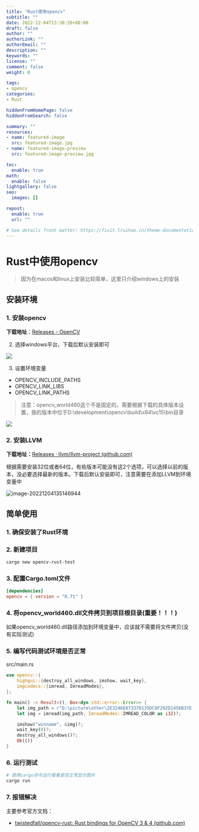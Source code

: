 ```yaml
---
title: "Rust使用opencv"
subtitle: ""
date: 2022-12-04T13:30:26+08:00
draft: false
author: ""
authorLink: ""
authorEmail: ""
description: ""
keywords: ""
license: ""
comment: false
weight: 0

tags:
- opencv
categories:
- Rust

hiddenFromHomePage: false
hiddenFromSearch: false

summary: ""
resources:
- name: featured-image
  src: featured-image.jpg
- name: featured-image-preview
  src: featured-image-preview.jpg

toc:
  enable: true
math:
  enable: false
lightgallery: false
seo:
  images: []

repost:
  enable: true
  url: ""

# See details front matter: https://fixit.lruihao.cn/theme-documentation-content/#front-matter
---
```


<!--more-->
# Rust中使用opencv
> 因为在macos和linux上安装比较简单，这里只介绍windows上的安装

## 安装环境

### 1. 安装opencv

**下载地址**：[Releases - OpenCV](https://opencv.org/releases/)

2. 选择windows平台，下载后默认安装即可

[![](https://pic.imgdb.cn/item/638c336b16f2c2beb1475b72.jpg)](https://pic.imgdb.cn/item/638c336b16f2c2beb1475b72.jpg)

3. 设置环境变量

- OPENCV_INCLUDE_PATHS
- OPENCV_LINK_LIBS
- OPENCV_LINK_PATHS

> 注意：opencv_world460这个不是固定的，需要根据下载的具体版本设置，我的版本中位于D:\development\opencv\build\x64\vc15\bin目录

[![](https://pic.imgdb.cn/item/638c343e16f2c2beb1489055.jpg)](https://pic.imgdb.cn/item/638c343e16f2c2beb1489055.jpg)

### 2. 安装LLVM

**下载地址：**[Releases · llvm/llvm-project (github.com)](https://github.com/llvm/llvm-project/releases)

根据需要安装32位或者64位，有些版本可能没有这2个选项，可以选择以前的版本，没必要选择最新的版本。下载后默认安装即可，注意需要在添加LLVM到环境变量中

![image-20221204135146944](C:\Users\FeiWenChun\AppData\Roaming\Typora\typora-user-images\image-20221204135146944.png)

## 简单使用

### 1. 确保安装了Rust环境

### 2. 新建项目

```powershell
cargo new opencv-rust-test
```

### 3. 配置Cargo.toml文件

```toml
[dependencies]
opencv = { version = "0.71" }
```

### 4. 将opencv_world460.dll文件拷贝到项目根目录(重要！！！)

如果opencv_world460.dll路径添加到环境变量中，应该就不需要将文件拷贝(没有实际测试)

### 5. 编写代码测试环境是否正常

src/main.rs

```rust
use opencv::{
    highgui::{destroy_all_windows, imshow, wait_key},
    imgcodecs::{imread, ImreadModes},
};

fn main() -> Result<(), Box<dyn std::error::Error>> {
    let img_path = r"D:\picture\other\2E3246E873376135DC6F202D1456B37E.jpg";
    let img = imread(img_path, ImreadModes::IMREAD_COLOR as i32)?;

    imshow("winname", &img)?;
    wait_key(0)?;
    destroy_all_windows()?;
    Ok(())
}

```

### 6. 运行测试

```powershell
# 使用cargo命令运行看看是否正常显示图片
cargo run
```

### 7. 报错解决

主要参考官方文档：

- [twistedfall/opencv-rust: Rust bindings for OpenCV 3 & 4 (github.com)](https://github.com/twistedfall/opencv-rust)
